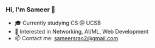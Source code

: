 ### Hi, I'm Sameer 👋

- 🎓 Currently studying CS @ UCSB
- 🌱 Interested in Networking, AI/ML, Web Development
- 📫 Contact me: sameersrao2@gmail.com
